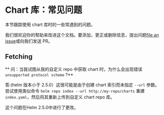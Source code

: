 # Chart 库：常见问题

本节跟踪使用 chart 库时的一些常遇到的问题。

我们很欢迎你的帮助来改进这个文档。要添加，更正或删除信息，提出问题[file an issue](https://github.com/helm/helm/issues)或向我们发送 PR。

## Fetching

** 问：当我试图从我的自定义 repo 中获取 chart 时，为什么会出现错误 `unsupported protocol scheme` ?**

答:(helm 版本小于 2.5.0）这很可能是由于创建 chart 索引而未指定 `--url` 参数。尝试使用类似命令 `helm repo index --url http://my-repo/charts` 重建 `index.yaml`，然后将其重新上传到自定义 chart repo 库。

这个问题在Helm 2.5.0中进行了更改。
